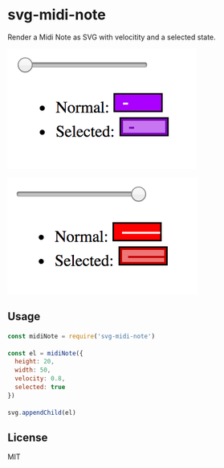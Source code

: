 
# svg-midi-note

Render a Midi Note as SVG with velocitity and a selected state.

![screenshot 0](screenshots/0.png)

![screenshot 1](screenshots/1.png)

## Usage

```js
const midiNote = require('svg-midi-note')

const el = midiNote({
  height: 20,
  width: 50,
  velocity: 0.8,
  selected: true
})

svg.appendChild(el)
```

## License

MIT
